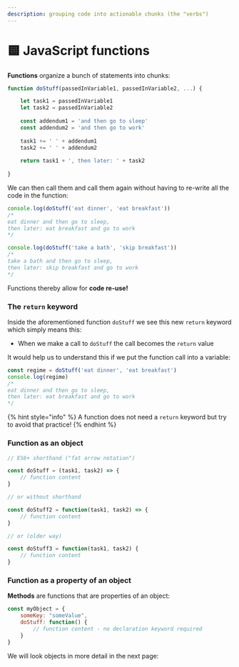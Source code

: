 ```yaml
---
description: grouping code into actionable chunks (the "verbs")
---
```


# 🟨 JavaScript functions

**Functions** organize a bunch of statements into chunks:

```javascript
function doStuff(passedInVariable1, passedInVariable2, ...) {

    let task1 = passedInVariable1
    let task2 = passedInVariable2
    
    const addendum1 = 'and then go to sleep'
    const addendum2 = 'and then go to work'
    
    task1 += ' ' + addendum1
    task2 += ' ' + addendum2
    
    return task1 + ', then later: ' + task2
    
}
```

We can then call them and call them again without having to re-write all the code in the function:

```javascript
console.log(doStuff('eat dinner', 'eat breakfast'))
/* 
eat dinner and then go to sleep, 
then later: eat breakfast and go to work
*/

console.log(doStuff('take a bath', 'skip breakfast'))
/*
take a bath and then go to sleep, 
then later: skip breakfast and go to work
*/
```

Functions thereby allow for **code re-use!**

### The `return` keyword

Inside the aforementioned function `doStuff` we see this new `return` keyword which simply means this:

* When we make a call to `doStuff` the call becomes the `return` value

It would help us to understand this if we put the function call into a variable:

```javascript
const regime = doStuff('eat dinner', 'eat breakfast')
console.log(regime)
/* 
eat dinner and then go to sleep, 
then later: eat breakfast and go to work
*/
```

{% hint style="info" %}
A function does not need a `return` keyword but try to avoid that practice!
{% endhint %}

### Function as an object

```javascript
// ES6+ shorthand ("fat arrow notation")

const doStuff = (task1, task2) => {
    // function content
}

// or without shorthand

const doStuff2 = function(task1, task2) => {
    // function content
}

// or (older way)

const doStuff3 = function(task1, task2) {
    // function content
}
```

### Function as a property of an object

**Methods** are functions that are properties of an object:

```javascript
const myObject = {
    someKey: "someValue",
    doStuff: function() {
        // function content - no declaration keyword required
    }
}
```

We will look objects in more detail in the next page:&#x20;
